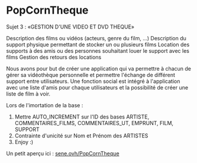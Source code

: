 PopCornTheque
===========

Sujet 3 : «GESTION D'UNE VIDEO ET DVD THEQUE»

Description des films ou vidéos (acteurs, genre du film, ...)
Description du support physique permettant de stocker un ou plusieurs films 
Location des supports à des amis ou des personnes souhaitant louer le support avec les films 
Gestion des retours des locations

Nous avons pour but de créer une application qui va permettre à chacun de gérer sa vidéothèque personnelle et permettre l'échange de différent support entre utilisateurs. Une fonction social est intégré à l'application avec une liste d'amis pour chaque utilisateurs et la possibilité de créer une liste de film à voir.

Lors de l'imortation de la base :

1. Mettre AUTO_INCREMENT sur l'ID des bases ARTISTE, COMMENTAIRES_FILMS, COMMENTAIRES_UT, EMPRUNT, FILM, SUPPORT
2. Contrainte d'unicité sur Nom et Prénom des ARTISTES
3. Enjoy :)
 
Un petit aperçu ici : [sene.ovh/PopCornTheque](http://sene.ovh/SI20) 
